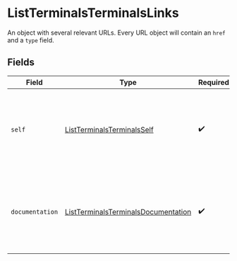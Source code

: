 # ListTerminalsTerminalsLinks

An object with several relevant URLs. Every URL object will contain an `href` and a `type` field.


## Fields

| Field                                                                                                 | Type                                                                                                  | Required                                                                                              | Description                                                                                           |
| ----------------------------------------------------------------------------------------------------- | ----------------------------------------------------------------------------------------------------- | ----------------------------------------------------------------------------------------------------- | ----------------------------------------------------------------------------------------------------- |
| `self`                                                                                                | [ListTerminalsTerminalsSelf](../../models/operations/ListTerminalsTerminalsSelf.md)                   | :heavy_check_mark:                                                                                    | In v2 endpoints, URLs are commonly represented as objects with an `href` and `type` field.            |
| `documentation`                                                                                       | [ListTerminalsTerminalsDocumentation](../../models/operations/ListTerminalsTerminalsDocumentation.md) | :heavy_check_mark:                                                                                    | In v2 endpoints, URLs are commonly represented as objects with an `href` and `type` field.            |